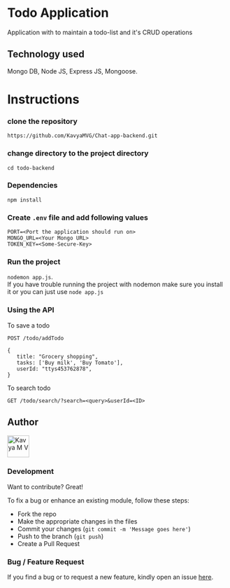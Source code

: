 # Todo Application

Application with to maintain a todo-list and it's CRUD operations

## Technology used

Mongo DB, Node JS, Express JS, Mongoose.

# Instructions

### clone the repository

`https://github.com/KavyaMVG/Chat-app-backend.git`

### change directory to the project directory

`cd todo-backend`

### Dependencies

`npm install`

### Create `.env` file and add following values

```
PORT=<Port the application should run on>
MONGO_URL=<Your Mongo URL>
TOKEN_KEY=<Some-Secure-Key>

```

### Run the project

`nodemon app.js`. <br>
If you have trouble running the project with nodemon make sure you install it or you can just use `node app.js`

### Using the API

To save a todo

```
POST /todo/addTodo

{
   title: "Grocery shopping",
   tasks: ['Buy milk', 'Buy Tomato'],
   userId: "ttys453762878",
}

```

To search todo

```
GET /todo/search/?search=<query>&userId=<ID>

```

## Author

<a href="https://github.com/kavyamvg"> <img src="https://github.com/kavyamvg.png" alt="Kavya M V" style="width:50px;"/></a>

### Development

Want to contribute? Great!

To fix a bug or enhance an existing module, follow these steps:

- Fork the repo
- Make the appropriate changes in the files
- Commit your changes (`git commit -m 'Message goes here'`)
- Push to the branch (`git push`)
- Create a Pull Request

### Bug / Feature Request

If you find a bug or to request a new feature, kindly open an issue [here](https://github.com/KavyaMVG/Todo-app-backend/issues/new).
